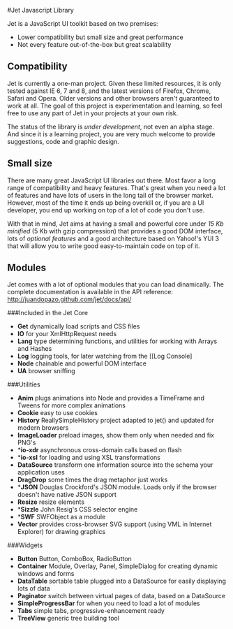 #Jet Javascript Library

Jet is a JavaScript UI toolkit based on two premises:

* Lower compatibility but small size and great performance
* Not every feature out-of-the-box but great scalability

## Compatibility
Jet is currently a one-man project. Given these limited resources, it is only tested against IE 6, 7 and 8, and the latest versions of Firefox, Chrome, Safari and Opera. Older versions and other browsers aren't guaranteed to work at all. The goal of this project is experimentation and learning, so feel free to use any part of Jet in your projects at your own risk.

The status of the library is *under development*, not even an alpha stage. And since it is a learning project, you are very much welcome to provide suggestions, code and graphic design.

## Small size
There are many great JavaScript UI libraries out there. Most favor a long range of compatibility and heavy features. That's great when you need a lot of features and have lots of users in the long tail of the browser market. However, most of the time it ends up being overkill or, if you are a UI developer, you end up working on top of a lot of code you don't use.

With that in mind, Jet aims at having a small and powerful core under *15 Kb minified* (5 Kb with gzip compression) that provides a good DOM interface, lots of *optional features* and a good architecture based on Yahoo!'s YUI 3 that will allow you to write good easy-to-maintain code on top of it.

## Modules
Jet comes with a lot of optional modules that you can load dinamically. The complete documentation is available in the API reference: http://juandopazo.github.com/jet/docs/api/

###Included in the Jet Core
* **Get** dynamically load scripts and CSS files
* **IO** for your XmlHttpRequest needs
* **Lang** type determining functions, and utilities for working with Arrays and Hashes
* **Log** logging tools, for later watching from the [[Log Console]
* **Node** chainable and powerful DOM interface
* **UA** browser sniffing

###Utilities
* **Anim** plugs animations into Node and provides a TimeFrame and Tweens for more complex animations
* **Cookie** easy to use cookies
* **History** ReallySimpleHistory project adapted to jet() and updated for modern browsers
* **ImageLoader** preload images, show them only when needed and fix PNG's
* ***io-xdr** asynchronous cross-domain calls based on flash
* ***io-xsl** for loading and using XSL transformations
* **DataSource** transform one information source into the schema your application uses
* **DragDrop** some times the drag metaphor just works
* ***JSON** Douglas Crockford's JSON module. Loads only if the browser doesn't have native JSON support
* **Resize** resize elements
* ***Sizzle** John Resig's CSS selector engine
* ***SWF** SWFObject as a module
* **Vector** provides cross-browser SVG support (using VML in Internet Explorer) for drawing graphics

###Widgets
* **Button** Button, ComboBox, RadioButton
* **Container** Module, Overlay, Panel, SimpleDialog for creating dynamic windows and forms
* **DataTable** sortable table plugged into a DataSource for easily displaying lots of data
* **Paginator** switch between virtual pages of data, based on a DataSource
* **SimpleProgressBar** for when you need to load a lot of modules
* **Tabs** simple tabs, progressive-enhancement ready
* **TreeView** generic tree building tool
  